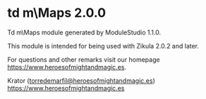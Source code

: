 # td m\Maps 2.0.0

Td m\Maps module generated by ModuleStudio 1.1.0.

This module is intended for being used with Zikula 2.0.2 and later.

For questions and other remarks visit our homepage https://www.heroesofmightandmagic.es.

Krator (torredemarfil@heroesofmightandmagic.es)
https://www.heroesofmightandmagic.es
